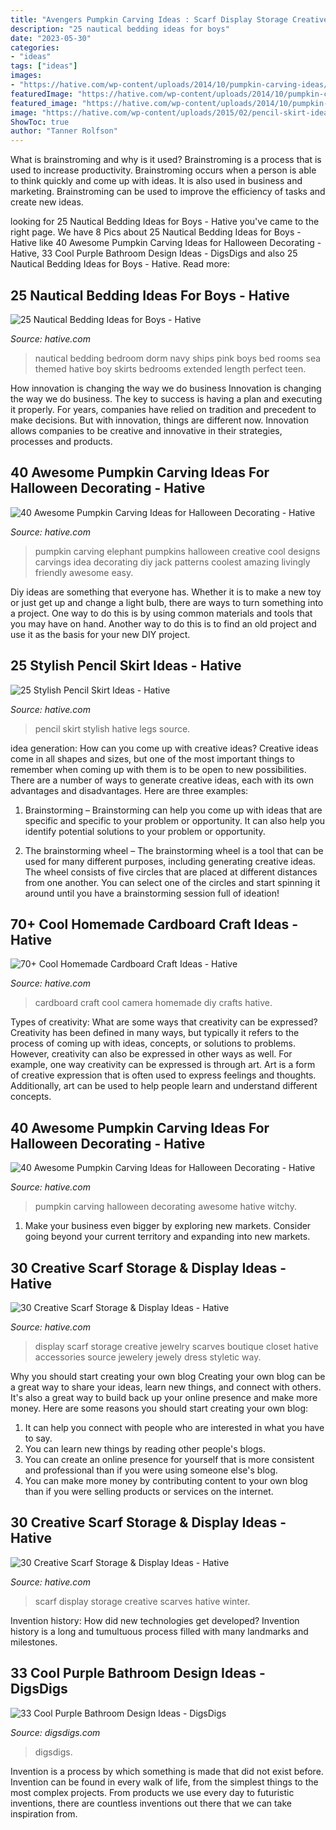 ```yaml
---
title: "Avengers Pumpkin Carving Ideas : Scarf Display Storage Creative Scarves Hative Winter"
description: "25 nautical bedding ideas for boys"
date: "2023-05-30"
categories:
- "ideas"
tags: ["ideas"]
images:
- "https://hative.com/wp-content/uploads/2014/10/pumpkin-carving-ideas/25-elephant-pumpkin.jpg"
featuredImage: "https://hative.com/wp-content/uploads/2014/10/pumpkin-carving-ideas/25-elephant-pumpkin.jpg"
featured_image: "https://hative.com/wp-content/uploads/2014/10/pumpkin-carving-ideas/35-witchy-pumpkin.jpg"
image: "https://hative.com/wp-content/uploads/2015/02/pencil-skirt-ideas/20-stylish-pencil-skirt-ideas.jpg"
ShowToc: true
author: "Tanner Rolfson"
---
```



What is brainstroming and why is it used?
Brainstroming is a process that is used to increase productivity. Brainstroming occurs when a person is able to think quickly and come up with ideas. It is also used in business and marketing. Brainstroming can be used to improve the efficiency of tasks and create new ideas.

	

		
looking for 25 Nautical Bedding Ideas for Boys - Hative you've came to the right page. We have 8 Pics about 25 Nautical Bedding Ideas for Boys - Hative like 40 Awesome Pumpkin Carving Ideas for Halloween Decorating - Hative, 33 Cool Purple Bathroom Design Ideas - DigsDigs and also 25 Nautical Bedding Ideas for Boys - Hative. Read more:
		
    
## 25 Nautical Bedding Ideas For Boys - Hative

<img loading=lazy src="https://hative.com/wp-content/uploads/2014/10/nautical-bedding-ideas/18-nautical-bedding-ideas-for-boys.jpg" onerror="this.onerror=null;this.src='https://tse2.mm.bing.net/th?id=OIP.RzML-Ce_siOxztIw-iRQfgHaLH&amp;pid=15.1';" alt="25 Nautical Bedding Ideas for Boys - Hative">

_Source: hative.com_

>nautical bedding bedroom dorm navy ships pink boys bed rooms sea themed hative boy skirts bedrooms extended length perfect teen. 

	

How innovation is changing the way we do business
Innovation is changing the way we do business. The key to success is having a plan and executing it properly. For years, companies have relied on tradition and precedent to make decisions. But with innovation, things are different now. Innovation allows companies to be creative and innovative in their strategies, processes and products.

    
## 40 Awesome Pumpkin Carving Ideas For Halloween Decorating - Hative

<img loading=lazy src="https://hative.com/wp-content/uploads/2014/10/pumpkin-carving-ideas/25-elephant-pumpkin.jpg" onerror="this.onerror=null;this.src='https://tse2.mm.bing.net/th?id=OIP.ckNgBTfrVTNPfZ8VyDiHAQHaIh&amp;pid=15.1';" alt="40 Awesome Pumpkin Carving Ideas for Halloween Decorating - Hative">

_Source: hative.com_

>pumpkin carving elephant pumpkins halloween creative cool designs carvings idea decorating diy jack patterns coolest amazing livingly friendly awesome easy. 

	

Diy ideas are something that everyone has. Whether it is to make a new toy or just get up and change a light bulb, there are ways to turn something into a project. One way to do this is by using common materials and tools that you may have on hand. Another way to do this is to find an old project and use it as the basis for your new DIY project.

    
## 25 Stylish Pencil Skirt Ideas - Hative

<img loading=lazy src="https://hative.com/wp-content/uploads/2015/02/pencil-skirt-ideas/20-stylish-pencil-skirt-ideas.jpg" onerror="this.onerror=null;this.src='https://tse2.mm.bing.net/th?id=OIP.7IN0Qo0iO0QWzoOsBO62OAHaKX&amp;pid=15.1';" alt="25 Stylish Pencil Skirt Ideas - Hative">

_Source: hative.com_

>pencil skirt stylish hative legs source. 

	

idea generation: How can you come up with creative ideas?
Creative ideas come in all shapes and sizes, but one of the most important things to remember when coming up with them is to be open to new possibilities. There are a number of ways to generate creative ideas, each with its own advantages and disadvantages. Here are three examples:
1. Brainstorming – Brainstorming can help you come up with ideas that are specific and specific to your problem or opportunity. It can also help you identify potential solutions to your problem or opportunity.

2. The brainstorming wheel – The brainstorming wheel is a tool that can be used for many different purposes, including generating creative ideas. The wheel consists of five circles that are placed at different distances from one another. You can select one of the circles and start spinning it around until you have a brainstorming session full of ideation!


    
## 70+ Cool Homemade Cardboard Craft Ideas - Hative

<img loading=lazy src="https://hative.com/wp-content/uploads/2014/04/cardboard-crafts/21-diy-cardboard-craft-camera.jpg" onerror="this.onerror=null;this.src='https://tse3.mm.bing.net/th?id=OIP.UNgqKMiGlt1cnmAG4t01KgHaFi&amp;pid=15.1';" alt="70+ Cool Homemade Cardboard Craft Ideas - Hative">

_Source: hative.com_

>cardboard craft cool camera homemade diy crafts hative. 

	

Types of creativity: What are some ways that creativity can be expressed?
Creativity has been defined in many ways, but typically it refers to the process of coming up with ideas, concepts, or solutions to problems. However, creativity can also be expressed in other ways as well. For example, one way creativity can be expressed is through art. Art is a form of creative expression that is often used to express feelings and thoughts. Additionally, art can be used to help people learn and understand different concepts.

    
## 40 Awesome Pumpkin Carving Ideas For Halloween Decorating - Hative

<img loading=lazy src="https://hative.com/wp-content/uploads/2014/10/pumpkin-carving-ideas/35-witchy-pumpkin.jpg" onerror="this.onerror=null;this.src='https://tse2.mm.bing.net/th?id=OIP.vrybA9y7Szo8uwcaukIHDwHaJ6&amp;pid=15.1';" alt="40 Awesome Pumpkin Carving Ideas for Halloween Decorating - Hative">

_Source: hative.com_

>pumpkin carving halloween decorating awesome hative witchy. 

	

1. Make your business even bigger by exploring new markets. Consider going beyond your current territory and expanding into new markets.

    
## 30 Creative Scarf Storage &amp; Display Ideas - Hative

<img loading=lazy src="https://hative.com/wp-content/uploads/2015/03/scarf-storage-ideas/29-creative-scarf-storage-and-display-ideas.jpg" onerror="this.onerror=null;this.src='https://tse3.mm.bing.net/th?id=OIP.9T2XyBj6h6HcDNLCGOAUZAHaMY&amp;pid=15.1';" alt="30 Creative Scarf Storage &amp; Display Ideas - Hative">

_Source: hative.com_

>display scarf storage creative jewelry scarves boutique closet hative accessories source jewelery jewely dress styletic way. 

	

Why you should start creating your own blog
Creating your own blog can be a great way to share your ideas, learn new things, and connect with others. It's also a great way to build back up your online presence and make more money. Here are some reasons you should start creating your own blog: 
1. It can help you connect with people who are interested in what you have to say. 
2. You can learn new things by reading other people's blogs. 
3. You can create an online presence for yourself that is more consistent and professional than if you were using someone else's blog. 
4. You can make more money by contributing content to your own blog than if you were selling products or services on the internet.

    
## 30 Creative Scarf Storage &amp; Display Ideas - Hative

<img loading=lazy src="https://hative.com/wp-content/uploads/2015/03/scarf-storage-ideas/6-creative-scarf-storage-and-display-ideas.jpg" onerror="this.onerror=null;this.src='https://tse4.mm.bing.net/th?id=OIP.JchAu4DdsQfW-yKbH92FFAHaJp&amp;pid=15.1';" alt="30 Creative Scarf Storage &amp; Display Ideas - Hative">

_Source: hative.com_

>scarf display storage creative scarves hative winter. 

	

Invention history: How did new technologies get developed?
Invention history is a long and tumultuous process filled with many landmarks and milestones.

    
## 33 Cool Purple Bathroom Design Ideas - DigsDigs

<img loading=lazy src="https://www.digsdigs.com/photos/purple-bathroom-design-ideas-16.jpg" onerror="this.onerror=null;this.src='https://tse4.mm.bing.net/th?id=OIP.7Bj8p2jWkWQBeReI2UdUcAHaLI&amp;pid=15.1';" alt="33 Cool Purple Bathroom Design Ideas - DigsDigs">

_Source: digsdigs.com_

>digsdigs. 

	

Invention is a process by which something is made that did not exist before. Invention can be found in every walk of life, from the simplest things to the most complex projects. From products we use every day to futuristic inventions, there are countless inventions out there that we can take inspiration from.

